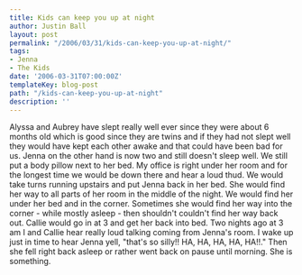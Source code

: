 ```yaml
---
title: Kids can keep you up at night
author: Justin Ball
layout: post
permalink: "/2006/03/31/kids-can-keep-you-up-at-night/"
tags:
- Jenna
- The Kids
date: '2006-03-31T07:00:00Z'
templateKey: blog-post
path: "/kids-can-keep-you-up-at-night"
description: ''
---
```


Alyssa and Aubrey have slept really well ever since they were about 6
months old which is good since they are twins and if they had not slept
well they would have kept each other awake and that could have been bad
for us. Jenna on the other hand is now two and still doesn't
sleep well. We still put a body pillow next to her bed. My
office is right under her room and for the longest time we would be
down there and hear a loud thud. We would take turns running
upstairs and put Jenna back in her bed. She would find her way to
all parts of her room in the middle of the night. We would find
her under her bed and in the corner. Sometimes she would find her
way into the corner - while mostly asleep - then shouldn't couldn't
find her way back out. Callie would go in at 3 and get her back
into bed. Two nights ago at 3 am I and Callie hear really loud
talking coming from Jenna's room. I wake up just in time to hear
Jenna yell, "that's so silly!! HA, HA, HA, HA, HA!!." Then she
fell right back asleep or rather went back on pause until
morning. She is something.

